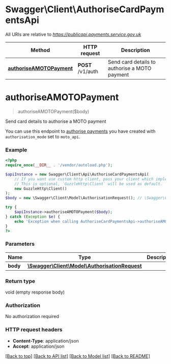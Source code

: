 # Swagger\Client\AuthoriseCardPaymentsApi

All URIs are relative to *https://publicapi.payments.service.gov.uk*

Method | HTTP request | Description
------------- | ------------- | -------------
[**authoriseAMOTOPayment**](AuthoriseCardPaymentsApi.md#authoriseamotopayment) | **POST** /v1/auth | Send card details to authorise a MOTO payment

# **authoriseAMOTOPayment**
> authoriseAMOTOPayment($body)

Send card details to authorise a MOTO payment

You can use this endpoint to [authorise payments](https://docs.payments.service.gov.uk/moto_payments/moto_send_card_details_api/) you have created with `authorisation_mode` set to `moto_api`.

### Example
```php
<?php
require_once(__DIR__ . '/vendor/autoload.php');

$apiInstance = new Swagger\Client\Api\AuthoriseCardPaymentsApi(
    // If you want use custom http client, pass your client which implements `GuzzleHttp\ClientInterface`.
    // This is optional, `GuzzleHttp\Client` will be used as default.
    new GuzzleHttp\Client()
);
$body = new \Swagger\Client\Model\AuthorisationRequest(); // \Swagger\Client\Model\AuthorisationRequest | 

try {
    $apiInstance->authoriseAMOTOPayment($body);
} catch (Exception $e) {
    echo 'Exception when calling AuthoriseCardPaymentsApi->authoriseAMOTOPayment: ', $e->getMessage(), PHP_EOL;
}
?>
```

### Parameters

Name | Type | Description  | Notes
------------- | ------------- | ------------- | -------------
 **body** | [**\Swagger\Client\Model\AuthorisationRequest**](../Model/AuthorisationRequest.md)|  |

### Return type

void (empty response body)

### Authorization

No authorization required

### HTTP request headers

 - **Content-Type**: application/json
 - **Accept**: application/json

[[Back to top]](#) [[Back to API list]](../../README.md#documentation-for-api-endpoints) [[Back to Model list]](../../README.md#documentation-for-models) [[Back to README]](../../README.md)


